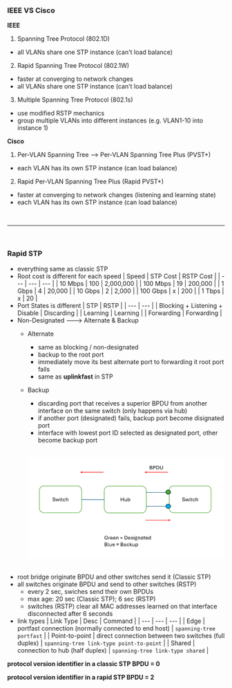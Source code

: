 ### IEEE VS Cisco
**IEEE**
1. Spanning Tree Protocol (802.1D)
- all VLANs share one STP instance (can't load balance)

2. Rapid Spanning Tree Protocol (802.1W)
- faster at converging to network changes
- all VLANs share one STP instance (can't load balance)

3. Multiple Spanning Tree Protocol (802.1s)
- use modified RSTP mechanics
- group multiple VLANs into different instances (e.g. VLAN1-10 into instance 1)

**Cisco**
1. Per-VLAN Spanning Tree --> Per-VLAN Spanning Tree Plus (PVST+)
- each VLAN has its own STP instance (can load balance)

2. Rapid Per-VLAN Spanning Tree Plus (Rapid PVST+)
- faster at converging to network changes (listening and learning state)
- each VLAN has its own STP instance (can load balance)

<br>
<hr>
<br>

### Rapid STP 
- everything same as classic STP
- Root cost is different for each speed
    | Speed | STP Cost | RSTP Cost |
    | --- | --- | --- |
    | 10 Mbps | 100 | 2,000,000 |
    | 100 Mbps | 19 | 200,000 |
    | 1 Gbps | 4 | 20,000 |
    | 10 Gbps | 2 | 2,000 |
    | 100 Gbps | x | 200 |
    | 1 Tbps | x | 20 |
- Port States is different 
    | STP | RSTP |
    | --- | --- | 
    | Blocking + Listening + Disable | Discarding |
    | Learning | Learning |
    | Forwarding | Forwarding |
- Non-Designated ---> Alternate & Backup 
    - Alternate
        - same as blocking / non-designated
        - backup to the root port
        - immediately move its best alternate port to forwarding it root port fails
        - same as **uplinkfast** in STP
    - Backup
        - discarding port that receives a superior BPDU from another interface on the same switch (only happens via hub)
        - if another port (designated) fails, backup port become disignated port
        - interface with lowest port ID selected as designated port, other become backup port

        <br>       
        
        ![Backup Port](Image/image-21.png)

        <br>
- root bridge originate BPDU and other switches send it (Classic STP)
- all switches originate BPDU and send to other switches (RSTP)
    - every 2 sec, swiches send their own BPDUs
    - max age: 20 sec (Classic STP); 6 sec (RSTP)
    - switches (RSTP) clear all MAC addresses learned on that interface disconnected after 6 seconds
- link types
    | Link Type | Desc | Command |
    | --- | --- | --- |
    | Edge | portfast connection (normally connected to end host) | `spanning-tree portfast` |
    | Point-to-point | direct connection between two switches (full duplex) | `spanning-tree link-type point-to-point` |
    | Shared | connection to hub (half duplex) | `spanning-tree link-type shared` |



**protocol version identifier in a classic STP BPDU = 0**

**protocol version identifier in a rapid STP BPDU = 2**

